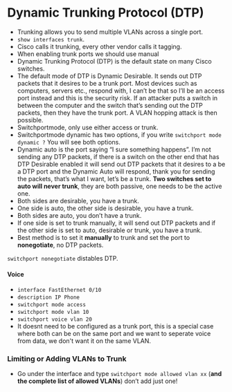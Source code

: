 
# Dynamic Trunking Protocol (DTP)

-   Trunking allows you to send multiple VLANs across a single port.
-   `show interfaces trunk`.
-   Cisco calls it trunking, every other vendor calls it tagging.
-   When enabling trunk ports we should use manual
-   Dynamic Trunking Protocol (DTP) is the default state on many Cisco switches.
-   The default mode of DTP is Dynamic Desirable. It sends out DTP packets that it desires to be a trunk port. Most devices such as computers, servers etc., respond with, I can’t be that so I’ll be an access port instead and this is the security risk. If an attacker puts a switch in between the computer and the switch that’s sending out the DTP packets, then they have the trunk port. A VLAN hopping attack is then possible.
-   Switchportmode, only use either access or trunk.
-   Switchportmode dynamic has two options, if you write `switchport mode dynamic ?` You will see both options.
-   Dynamic auto is the port saying “I sure something happens”. I’m not sending any DTP packets, if there is a switch on the other end that has DTP Desirable enabled it will send out DTP packets that it desires to a be a DTP port and the Dynamic Auto will respond, thank you for sending the packets, that’s what I want, let’s be a trunk. **Two switches set to auto will never trunk**, they are both passive, one needs to be the active one.
-   Both sides are desirable, you have a trunk.
-   One side is auto, the other side is desirable, you have a trunk.
-   Both sides are auto, you don’t have a trunk.
-   If one side is set to trunk manually, it will send out DTP packets and if the other side is set to auto, desirable or trunk, you have a trunk.
-   Best method is to set it **manually** to trunk and set the port to **nonegotiate**, no DTP packets.

```switchport nonegotiate``` distables DTP.

#### Voice ####
- ```interface FastEthernet 0/10```
- ```description IP Phone```
- ```switchport mode access```
- ```switchport mode vlan 10```
- ```switchport voice vlan 20```
- It doesnt need to be configured as a trunk port, this is a special case where both can be on the same port and we want to seperate voice from data, we don't want it on the same VLAN.

### Limiting or Adding VLANs to Trunk ###

-   Go under the interface and type `switchport mode allowed vlan xx` (**and the complete list of allowed VLANs**) don’t add just one!